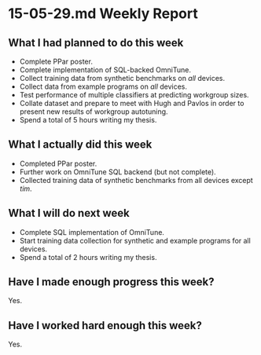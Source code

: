 # 15-05-29.md Weekly Report

## What I had planned to do this week

* Complete PPar poster.
* Complete implementation of SQL-backed OmniTune.
* Collect training data from synthetic benchmarks on *all* devices.
* Collect data from example programs on *all* devices.
* Test performance of multiple classifiers at predicting workgroup
  sizes.
* Collate dataset and prepare to meet with Hugh and Pavlos in order to
  present new results of workgroup autotuning.
* Spend a total of 5 hours writing my thesis.

## What I actually did this week

* Completed PPar poster.
* Further work on OmniTune SQL backend (but not complete).
* Collected training data of synthetic benchmarks from all devices
  except *tim*.

## What I will do next week

* Complete SQL implementation of OmniTune.
* Start training data collection for synthetic and example programs
  for all devices.
* Spend a total of 2 hours writing my thesis.

## Have I made enough progress this week?

Yes.

## Have I worked hard enough this week?

Yes.
